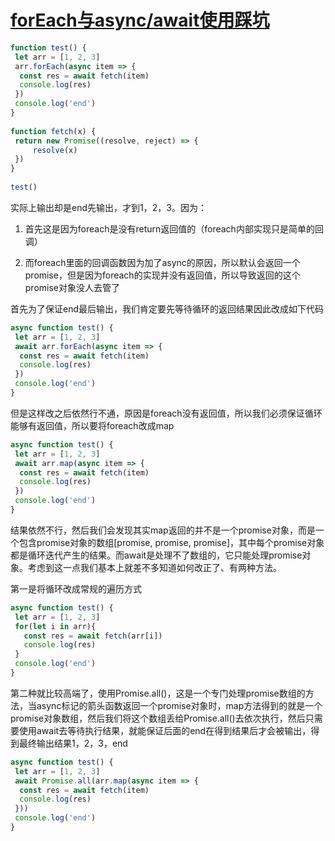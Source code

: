 # [forEach与async/await使用踩坑](https://www.cnblogs.com/jiangxiaoxi/p/13672473.html)

```js
function test() {
 let arr = [1, 2, 3]
 arr.forEach(async item => {
  const res = await fetch(item)
  console.log(res)
 })
 console.log('end')
}
 
function fetch(x) {
 return new Promise((resolve, reject) => {
     resolve(x)
 })
}
 
test()
```

实际上输出却是end先输出，才到1，2，3。因为：

1. 首先这是因为foreach是没有return返回值的（foreach内部实现只是简单的回调）

2. 而foreach里面的回调函数因为加了async的原因，所以默认会返回一个promise，但是因为foreach的实现并没有返回值，所以导致返回的这个promise对象没人去管了

首先为了保证end最后输出，我们肯定要先等待循环的返回结果因此改成如下代码

```js
async function test() {
 let arr = [1, 2, 3]
 await arr.forEach(async item => {
  const res = await fetch(item)
  console.log(res)
 })
 console.log('end')
}
```

但是这样改之后依然行不通，原因是foreach没有返回值，所以我们必须保证循环能够有返回值，所以要将foreach改成map

```js
async function test() {
 let arr = [1, 2, 3]
 await arr.map(async item => {
  const res = await fetch(item)
  console.log(res)
 })
 console.log('end')
}
```

结果依然不行，然后我们会发现其实map返回的并不是一个promise对象，而是一个包含promise对象的数组[promise, promise, promise]，其中每个promise对象都是循环迭代产生的结果。而await是处理不了数组的，它只能处理promise对象。考虑到这一点我们基本上就差不多知道如何改正了、有两种方法。

第一是将循环改成常规的遍历方式

```js
async function test() {
 let arr = [1, 2, 3]
 for(let i in arr){
   const res = await fetch(arr[i])
   console.log(res)              
 }
 console.log('end')
}
```

第二种就比较高端了，使用Promise.all()，这是一个专门处理promise数组的方法，当async标记的箭头函数返回一个promise对象时，map方法得到的就是一个promise对象数组，然后我们将这个数组丢给Promise.all()去依次执行，然后只需要使用await去等待执行结果，就能保证后面的end在得到结果后才会被输出，得到最终输出结果1，2，3，end

```js
async function test() {
 let arr = [1, 2, 3]
 await Promise.all(arr.map(async item => {
  const res = await fetch(item)
  console.log(res)
 }))
 console.log('end')
}
```

